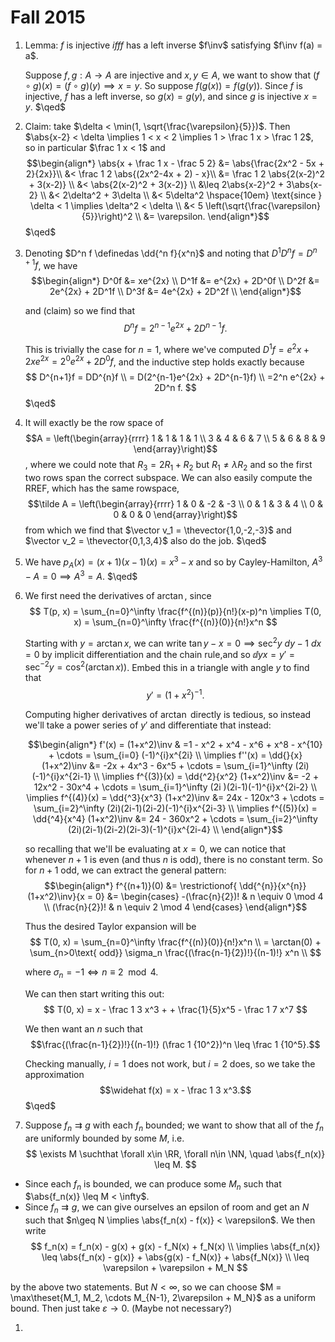 # Fall 2015

1. Lemma: $f$ is injective $iff f$ has a left inverse $f\inv$ satisfying $f\inv f(a) = a$.
   
   Suppose $f,g: A \to A$ are injective and $x,y \in A$, we want to show that $(f\circ g)(x) = (f\circ g)(y) \implies x = y$. So suppose $f(g(x)) = f(g(y))$. Since $f$ is injective, $f$ has a left inverse, so $g(x) = g(y)$, and since $g$ is injective $x = y$. $\qed$

2. Claim: take $\delta < \min(1, \sqrt{\frac{\varepsilon}{5}})$. Then $\abs{x-2} < \delta \implies 1 < x < 2 \implies 1 > \frac 1 x > \frac 1 2$, so in particular $\frac 1 x < 1$ and
   $$\begin{align*}
   \abs{x + \frac 1 x - \frac 5 2} &= \abs{\frac{2x^2 - 5x + 2}{2x}}\\
   &< \frac 1 2 \abs{(2x^2-4x + 2) - x}\\
   &= \frac 1 2 \abs{2(x-2)^2 + 3(x-2)} \\
   &< \abs{2(x-2)^2 + 3(x-2)} \\
   &\leq 2\abs{x-2}^2 + 3\abs{x-2} \\
   &< 2\delta^2 + 3\delta \\ 
   &< 5\delta^2  \hspace{10em} \text{since } \delta < 1 \implies \delta^2 < \delta \\
   &< 5 \left(\sqrt{\frac{\varepsilon}{5}}\right)^2 \\
   &= \varepsilon.
   \end{align*}$$
   $\qed$

1. Denoting $D^n f \definedas \dd{^n f}{x^n}$ and noting that $D^1 D^n f = D^{n+1}f$, we have
  $$\begin{align*}
  D^0f &= xe^{2x} \\
  D^1f &= e^{2x} + 2D^0f \\
  D^2f &= 2e^{2x} + 2D^1f \\
  D^3f &= 4e^{2x} + 2D^2f \\
  \end{align*}$$

    and (claim) so we find that 
  $$D^n f = 2^{n-1}e^{2x} + 2D^{n-1}f.$$
  
    This is trivially the case for $n=1$, where we've computed $D^1 f = e^2x + 2xe^{2x} = 2^0e^{2x} + 2D^0 f$, and the inductive step holds exactly because 
  $$
  D^{n+1}f = DD^{n}f \\
  = D(2^{n-1}e^{2x} + 2D^{n-1}f) \\
  =2^n e^{2x} + 2D^n f.
  $$
  $\qed$

1. It will exactly be the row space of $$A = \left(\begin{array}{rrrr}
1 & 1 & 1 & 1 \\
3 & 4 & 6 & 7 \\
5 & 6 & 8 & 9
\end{array}\right)$$, where we could note that $R_3 = 2R_1 + R_2$ but $R_1 \neq \lambda R_2$ and so the first two rows span the correct subspace. We can also easily compute the RREF, which has the same rowspace, $$\tilde A = \left(\begin{array}{rrrr}
1 & 0 & -2 & -3 \\
0 & 1 & 3 & 4 \\
0 & 0 & 0 & 0
\end{array}\right)$$
from which we find that $\vector v_1 = \thevector{1,0,-2,-3}$ and $\vector v_2 = \thevector{0,1,3,4}$ also do the job. $\qed$

1. We have $p_A(x) = (x+1)(x-1)(x) = x^3 - x$ and so by Cayley-Hamilton, $A^3 - A = 0 \implies A^3 = A$. $\qed$

1. We first need the derivatives of $\arctan$, since
    $$
    T(p, x) = \sum_{n=0}^\infty \frac{f^{(n)}(p)}{n!}(x-p)^n \implies T(0, x) = \sum_{n=0}^\infty \frac{f^{(n)}(0)}{n!}x^n 
    $$

    Starting with $y=\arctan x$, we can write $\tan y - x = 0 \implies \sec^2y~dy - 1~dx = 0$ by implicit differentiation and the chain rule,and so $\dd{y}{x} = y' = \sec^{-2}y = \cos^2(\arctan x))$. Embed this in a triangle with angle $y$ to find that 
    $$y' = (1+x^2)^{-1}.$$

    Computing higher derivatives of $\arctan$ directly is tedious, so instead we'll take a power series of $y'$ and differentiate that instead: 

    $$\begin{align*}
    f'(x) = (1+x^2)\inv 
      & =1 - x^2 + x^4 - x^6 + x^8 - x^{10} + \cdots 
      = \sum_{i=0} (-1)^{i}x^{2i} \\
    \implies f''(x) = \dd{}{x} (1+x^2)\inv 
      &= -2x + 4x^3 - 6x^5 + \cdots 
      = \sum_{i=1}^\infty (2i)(-1)^{i}x^{2i-1} \\
    \implies f^{(3)}(x) = \dd{^2}{x^2} (1+x^2)\inv 
      &= -2 + 12x^2 - 30x^4 + \cdots 
      = \sum_{i=1}^\infty (2i )(2i-1)(-1)^{i}x^{2i-2} \\
    \implies f^{(4)}(x) = \dd{^3}{x^3} (1+x^2)\inv 
      &= 24x - 120x^3 + \cdots 
      = \sum_{i=2}^\infty (2i)(2i-1)(2i-2)(-1)^{i}x^{2i-3} \\
    \implies f^{(5)}(x) = \dd{^4}{x^4} (1+x^2)\inv 
      &= 24 - 360x^2 + \cdots 
      = \sum_{i=2}^\infty (2i)(2i-1)(2i-2)(2i-3)(-1)^{i}x^{2i-4} \\
    \end{align*}$$ 

    so recalling that we'll be evaluating at $x=0$, we can notice that whenever $n+1$ is even (and thus $n$ is odd), there is no constant term. So for $n+1$ odd, we can extract the general pattern:
    $$\begin{align*}
    f^{(n+1)}(0) &= \restrictionof{ \dd{^{n}}{x^{n}} (1+x^2)\inv}{x = 0}
    &= \begin{cases} -(\frac{n}{2})! & n \equiv 0 \mod 4 \\
    (\frac{n}{2})! & n \equiv 2 \mod 4 
    \end{cases}
    \end{align*}$$


    Thus the desired Taylor expansion will be 
    $$
    T(0, x) = \sum_{n=0}^\infty \frac{f^{(n)}(0)}{n!}x^n \\
    = \arctan(0) + \sum_{n>0\text{ odd}} \sigma_n \frac{(\frac{n-1}{2})!}{(n-1)!} x^n \\
    $$

    where $\sigma_n = -1 \iff n \equiv 2 \mod 4$.

    We can then start writing this out:
    $$
    T(0, x) = x - \frac 1 3 x^3 + + \frac{1}{5}x^5 - \frac 1 7 x^7 
    $$

    We then want an $n$ such that 
    $$\frac{(\frac{n-1}{2})!}{(n-1)!} (\frac 1 {10^2})^n \leq \frac 1 {10^5}.$$ 
    
    Checking manually, $i=1$ does not work, but $i=2$ does, so we take the approximation 
    $$\widehat f(x) = x - \frac 1 3 x^3.$$ 
    $\qed$

  1. Suppose $f_n \rightrightarrows g$ with each $f_n$ bounded; we want to show that all of the $f_n$ are uniformly bounded by some $M$, i.e.
  $$
  \exists M \suchthat \forall x\in \RR, \forall n\in \NN, \quad \abs{f_n(x)} \leq M.
  $$
  - Since each $f_n$ is bounded, we can produce some $M_n$ such that $\abs{f_n(x)} \leq M < \infty$.
  - Since $f_n \rightrightarrows g$, we can give ourselves an epsilon of room and get an $N$ such that $n\geq N \implies \abs{f_n(x) - f(x)} < \varepsilon$. We then write
  $$
  f_n(x) = f_n(x) - g(x) + g(x) - f_N(x) + f_N(x) \\
  \implies \abs{f_n(x)} \leq \abs{f_n(x) - g(x)} + \abs{g(x) - f_N(x)} + \abs{f_N(x)} \\
  \leq \varepsilon + \varepsilon + M_N
  $$

  by the above two statements. But $N<\infty$, so we can choose $M = \max\theset{M_1, M_2, \cdots M_{N-1}, 2\varepsilon + M_N}$ as a uniform bound. Then just take $\varepsilon \to 0$. (Maybe not necessary?)

1. 
